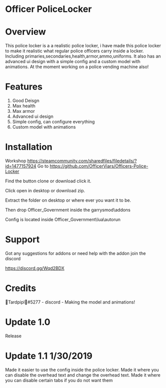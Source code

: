 # Officer PoliceLocker



# Overview


This police locker is a a realistic police locker, i have made this police locker to make it realistic what regular police officers carry inside a locker. Including primaries,secondaries,health,armor,ammo,uniforms. It also has an advanced ui design with a simple config and a custom model with animations. At the moment working on a police vending machine also!





# Features


1. Good Deisgn
2. Max health
3. Max armor
4. Advanced ui design
5. Simple config, can configure everything
6. Custom model with animations






# Installation

Workshop https://steamcommunity.com/sharedfiles/filedetails/?id=1477157924
Go to https://github.com/OfficerViars/Officers-Police-Locker

Find the button clone or download click it.

Click open in desktop or download zip.

Extract the folder on desktop or where ever you want it to be.

Then drop Officer_Government inside the garrysmod\addons

Config is located inside Officer_Government\lua\autorun



# Support


Got any suggestions for addons or need help with the addon join the discord



https://discord.gg/Wqd2BDX





# Credits


🍊Tardpipl🍊#5277 - discord - Making the model and animations!

# Update 1.0
Release

# Update 1.1 1/30/2019

Made it easier to use the config inside the police locker.
Made it where you can disable the overhead text and change the overhead text.
Made it where you can disable certain tabs if you do not want them

